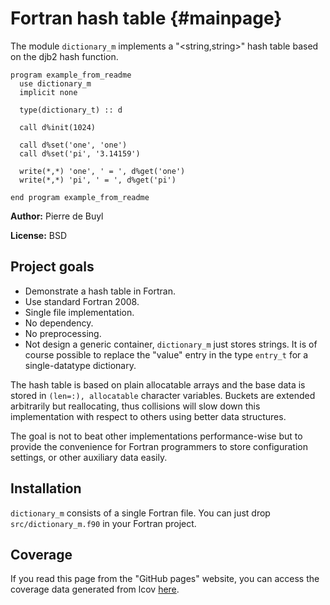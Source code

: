 # Fortran hash table {#mainpage}

The module `dictionary_m` implements a "<string,string>" hash table based on the djb2 hash
function.

    program example_from_readme
      use dictionary_m
      implicit none

      type(dictionary_t) :: d

      call d%init(1024)

      call d%set('one', 'one')
      call d%set('pi', '3.14159')

      write(*,*) 'one', ' = ', d%get('one')
      write(*,*) 'pi', ' = ', d%get('pi')

    end program example_from_readme


**Author:** Pierre de Buyl

**License:** BSD

## Project goals

- Demonstrate a hash table in Fortran.
- Use standard Fortran 2008.
- Single file implementation.
- No dependency.
- No preprocessing.
- Not design a generic container, `dictionary_m` just stores strings. It is of course
  possible to replace the "value" entry in the type `entry_t` for a single-datatype
  dictionary.


The hash table is based on plain allocatable arrays and the base data is stored in `(len=:),
allocatable` character variables. Buckets are extended arbitrarily but reallocating, thus
collisions will slow down this implementation with respect to others using better data
structures.

The goal is not to beat other implementations performance-wise but to provide the
convenience for Fortran programmers to store configuration settings, or other auxiliary data
easily.


## Installation

`dictionary_m` consists of a single Fortran file. You can just drop `src/dictionary_m.f90`
in your Fortran project.

## Coverage

If you read this page from the "GitHub pages" website, you can access the coverage data
generated from lcov [here](coverage/index.html).
